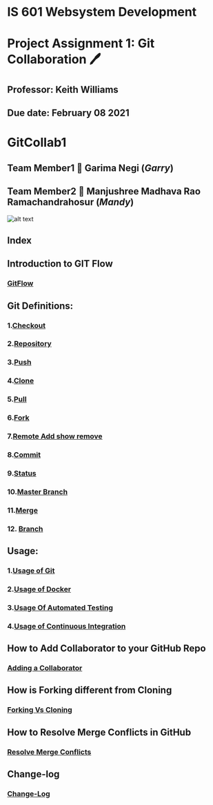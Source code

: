 # IS 601 Websystem Development #
# Project Assignment 1: Git Collaboration :pen:
## Professor: Keith Williams 
## Due date: February 08 2021
# GitCollab1
## Team Member1 :handshake: Garima Negi (*Garry*) 
## Team Member2 :handshake: Manjushree Madhava Rao Ramachandrahosur (*Mandy*)
![alt text](https://www.coderomeos.org/storage/uploads/images/posts/how-to-use-github-simple-github-tutorial-for-beginners-5d75f561e98d4.png)
## Index ##
## Introduction to GIT Flow
### [GitFlow](https://github.com/gn32/GitCollab1/blob/main/Documents/Git%20Flow.docx)
## Git Definitions:
### 1.[Checkout](https://github.com/gn32/GitCollab1/blob/main/Documents/Checkout.docx)
### 2.[Repository](https://github.com/gn32/GitCollab1/blob/main/Documents/Repository.docx)
### 3.[Push](https://github.com/gn32/GitCollab1/blob/main/Documents/Push.docx)
### 4.[Clone](https://github.com/gn32/GitCollab1/blob/main/Documents/Clone.docx)
### 5.[Pull](https://github.com1./gn32/GitCollab1/blob/main/Documents/Pull.docx)
### 6.[Fork](https://github.com/gn32/GitCollab1/blob/main/Documents/Fork.docx)
### 7.[Remote Add show remove](https://github.com/gn32/GitCollab1/blob/main/Documents/Remote%20Add%20show%20remove.docx)
### 8.[Commit](https://github.com/gn32/GitCollab1/blob/main/Documents/Commit.docx)
### 9.[Status](https://github.com/gn32/GitCollab1/blob/main/Documents/Status.docx)
### 10.[Master Branch](https://github.com/gn32/GitCollab1/blob/main/Documents/Master%20Branch.docx)
### 11.[Merge](https://github.com/gn32/GitCollab1/blob/main/Documents/Merge.docx)
### 12. [Branch](https://github.com/gn32/GitCollab1/blob/main/Documents/Branch.docx)
## Usage:
### 1.[Usage of Git](https://github.com/gn32/GitCollab1/blob/main/Usage/Usage%20of%20Git.docx)
### 2.[Usage of Docker](https://github.com/gn32/GitCollab1/blob/main/Usage/Usage%20of%20Docker.docx)
### 3.[Usage Of Automated Testing](https://github.com/gn32/GitCollab1/blob/main/Usage/Usage%20Of%20Automated%20Testing.docx)
### 4.[Usage of Continuous Integration](https://github.com/gn32/GitCollab1/blob/main/Usage/Usage%20Of%20Continuous%20integration.docx)
## How to Add Collaborator to your GitHub Repo
### [Adding a Collaborator](https://github.com/gn32/GitCollab1/blob/main/Adding%20a%20collaborator%20to%20a%20GitHub%20Repository.docx)
## How is Forking different from Cloning
### [Forking Vs Cloning](https://github.com/gn32/GitCollab1/blob/main/Forking%20Vs%20Cloning.docx)
## How to Resolve Merge Conflicts in GitHub
### [Resolve Merge Conflicts](https://github.com/gn32/GitCollab1/blob/main/Resolving%20Merge%20conflicts%20in%20GitHub.docx)
## Change-log
### [Change-Log](https://github.com/gn32/GitCollab1/blob/main/Change_Log.docx)
